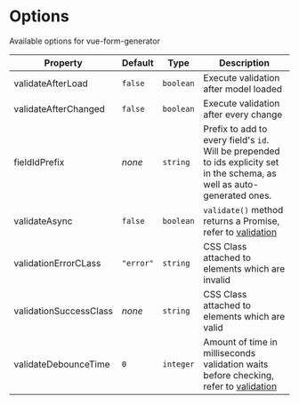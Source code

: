 # Options

Available options for vue-form-generator


Property               | Default    | Type        | Description
--------------------   | ---------- | ----------  | -----------
validateAfterLoad      | `false`    | `boolean`   | Execute validation after model loaded
validateAfterChanged   | `false`    | `boolean`   | Execute validation after every change
fieldIdPrefix          | _none_     | `string`    | Prefix to add to every field's `id`. Will be prepended to ids explicity set in the schema, as well as auto-generated ones.
validateAsync          | `false`    | `boolean`   | `validate()` method returns a Promise, refer to [validation](/validation/custom-validators.md#asynchronous-validators)
validationErrorCLass   | `"error"`  | `string`    | CSS Class attached to elements which are invalid
validationSuccessClass | _none_     | `string`    | CSS Class attached to elements which are valid
validateDebounceTime   | `0`        | `integer`   | Amount of time in milliseconds validation waits before checking, refer to [validation](/validation/README.md#debounce)